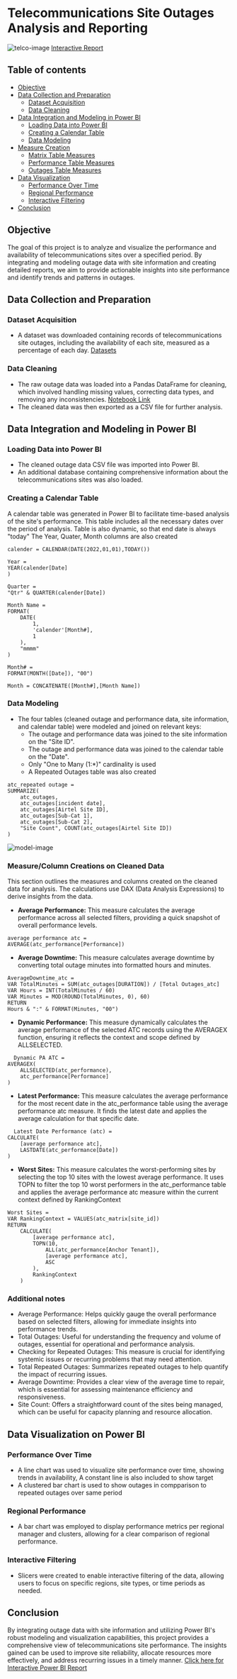 
# Telecommunications Site Outages Analysis and Reporting

![telco-image](assets/images/powerbi_dashboard.png)
[Interactive Report](https://app.powerbi.com/view?r=eyJrIjoiNjNlMjY5MDctMmRlNC00NjdhLWIyMDMtOGQ3MWE5ZDkyM2Q4IiwidCI6ImRmODY3OWNkLWE4MGUtNDVkOC05OWFjLWM4M2VkN2ZmOTVhMCJ9)  

## Table of contents

- [Objective](#objective)
- [Data Collection and Preparation](#data-collection-and-preparation)
  - [Dataset Acquisition](#dataset-acquisition)
  - [Data Cleaning](#data-cleaning)
- [Data Integration and Modeling in Power BI](#data-integration-and-modeling-in-power-bi)
  - [Loading Data into Power BI](#loading-data-into-power-bi)
  - [Creating a Calendar Table](#creating-a-calendar-table)
  - [Data Modeling](#data-modeling)
- [Measure Creation](#measure-creation)
  - [Matrix Table Measures](#matrix-table-measures)
  - [Performance Table Measures](#performance-table-measures)
  - [Outages Table Measures](#outages-table-measures)
- [Data Visualization](#data-visualization)
  - [Performance Over Time](#performance-over-time)
  - [Regional Performance](#regional-performance)
  - [Interactive Filtering](#interactive-filtering)
- [Conclusion](#conclusion)

## Objective

The goal of this project is to analyze and visualize the performance and availability of telecommunications sites over a specified period. By integrating and modeling outage data with site information and creating detailed reports, we aim to provide actionable insights into site performance and identify trends and patterns in outages.

## Data Collection and Preparation

### Dataset Acquisition

- A dataset was downloaded containing records of telecommunications site outages, including the availability of each site, measured as a percentage of each day. [Datasets](assets/datasets)

### Data Cleaning

- The raw outage data was loaded into a Pandas DataFrame for cleaning, which involved handling missing values, correcting data types, and removing any inconsistencies. [Notebook Link](assets/performance%20and%20outage%20EDA%20and%20Cleaning.ipynb)
- The cleaned data was then exported as a CSV file for further analysis.


## Data Integration and Modeling in Power BI

### Loading Data into Power BI

- The cleaned outage data CSV file was imported into Power BI.
- An additional database containing comprehensive information about the telecommunications sites was also loaded.

### Creating a Calendar Table

  A calendar table was generated in Power BI to facilitate time-based analysis of the site's performance. This table includes all the necessary dates over the period of analysis. Table is also dynamic, so that end date is always "today"
  The Year, Quater, Month columns are also created

```DAX
calender = CALENDAR(DATE(2022,01,01),TODAY())

Year = 
YEAR(calender[Date]
)

Quarter = 
"Qtr" & QUARTER(calender[Date])

Month Name = 
FORMAT(
    DATE(
        1,
        'calender'[Month#],
        1
    ),
    "mmmm"
)

Month# = 
FORMAT(MONTH([Date]), "00")

Month = CONCATENATE([Month#],[Month Name])
```

### Data Modeling

- The four tables (cleaned outage and performance data, site information, and calendar table) were modeled and joined on relevant keys:
  - The outage and performance data was joined to the site information on the "Site ID".
  - The outage and performance data was joined to the calendar table on the "Date".
  - Only "One to Many (1:*)" cardinality is used
  - A Repeated Outages table was also created
```DAX
atc_repeated outage = 
SUMMARIZE(
    atc_outages,
    atc_outages[incident date],
    atc_outages[Airtel Site ID], 
    atc_outages[Sub-Cat 1],
    atc_outages[Sub-Cat 2], 
    "Site Count", COUNT(atc_outages[Airtel Site ID])
)
```
![model-image](assets/images/data_model.png)

### Measure/Column Creations on Cleaned Data
  This section outlines the measures and columns created on the cleaned data for analysis. The calculations use DAX (Data Analysis Expressions) to derive insights from the data.

- **Average Performance:**
  This measure calculates the average performance across all selected filters, providing a quick snapshot of overall performance levels.
```DAX
average performance atc = 
AVERAGE(atc_performance[Performance])
```

- **Average Downtime:**
  This measure calculates average downtime by converting total outage minutes into formatted hours and minutes.
```DAX
AverageDowntime_atc = 
VAR TotalMinutes = SUM(atc_outages[DURATION]) / [Total Outages_atc]
VAR Hours = INT(TotalMinutes / 60)
VAR Minutes = MOD(ROUND(TotalMinutes, 0), 60)
RETURN
Hours & ":" & FORMAT(Minutes, "00")
  ```

- **Dynamic Performance:**
  This measure dynamically calculates the average performance of the selected ATC records using the AVERAGEX function, ensuring it reflects the context and scope defined by ALLSELECTED.
```DAX
  Dynamic PA ATC = 
AVERAGEX(
    ALLSELECTED(atc_performance),
    atc_performance[Performance]
)
  ```

- **Latest Performance:**
  This measure calculates the average performance for the most recent date in the atc_performance table using the average performance atc measure. It finds the latest date and applies the average calculation for that specific date.
```DAX
  Latest Date Performance (atc) = 
CALCULATE(
    [average performance atc],
    LASTDATE(atc_performance[Date])
)
  ```

- **Worst Sites:**
  This measure calculates the worst-performing sites by selecting the top 10 sites with the lowest average performance. It uses TOPN to filter the top 10 worst performers in the atc_performance table and applies the average performance atc measure within the current context defined by RankingContext
```DAX
Worst Sites = 
VAR RankingContext = VALUES(atc_matrix[site_id])
RETURN
    CALCULATE(
        [average performance atc],
        TOPN(10, 
            ALL(atc_performance[Anchor Tenant]), 
            [average performance atc], 
            ASC
        ),
        RankingContext
    )

  ```

### Additional notes
- Average Performance: Helps quickly gauge the overall performance based on selected filters, allowing for immediate insights into performance trends.
- Total Outages: Useful for understanding the frequency and volume of outages, essential for operational and performance analysis.
- Checking for Repeated Outages: This measure is crucial for identifying systemic issues or recurring problems that may need attention.
- Total Repeated Outages: Summarizes repeated outages to help quantify the impact of recurring issues.
- Average Downtime: Provides a clear view of the average time to repair, which is essential for assessing maintenance efficiency and responsiveness.
- Site Count: Offers a straightforward count of the sites being managed, which can be useful for capacity planning and resource allocation.


## Data Visualization on Power BI

### Performance Over Time

- A line chart was used to visualize site performance over time, showing trends in availability, A constant line is also included to show target
- A clustered bar chart is used to show outages in compparison to repeated outages over same period

### Regional Performance

- A bar chart was employed to display performance metrics per regional manager and clusters, allowing for a clear comparison of regional performance.

### Interactive Filtering

- Slicers were created to enable interactive filtering of the data, allowing users to focus on specific regions, site types, or time periods as needed.

## Conclusion

By integrating outage data with site information and utilizing Power BI's robust modeling and visualization capabilities, this project provides a comprehensive view of telecommunications site performance. The insights gained can be used to improve site reliability, allocate resources more effectively, and address recurring issues in a timely manner. [Click here for Interactive Power BI Report](https://app.powerbi.com/view?r=eyJrIjoiNjNlMjY5MDctMmRlNC00NjdhLWIyMDMtOGQ3MWE5ZDkyM2Q4IiwidCI6ImRmODY3OWNkLWE4MGUtNDVkOC05OWFjLWM4M2VkN2ZmOTVhMCJ9)
